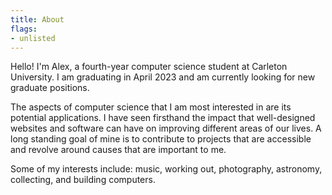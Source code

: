 ```yaml
---
title: About
flags:
- unlisted
---
```


Hello! I'm Alex, a fourth-year computer science student at Carleton University. I am graduating in April 2023 and am currently looking for new graduate positions.

The aspects of computer science that I am most interested in are its potential applications. I have seen firsthand the impact that well-designed websites and software can have on improving different areas of our lives. A long standing goal of mine is to contribute to projects that are accessible and revolve around causes that are important to me.

Some of my interests include: music, working out, photography, astronomy, collecting, and building computers.